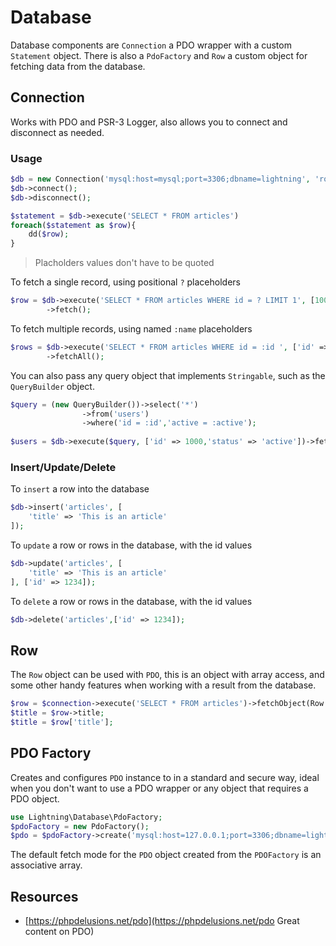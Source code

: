 # Database

Database components are `Connection` a PDO wrapper with a custom `Statement` object. There is also a `PdoFactory` and `Row` a custom object for fetching data from the database.


## Connection

Works with PDO and PSR-3 Logger, also allows you to connect and disconnect as needed.

### Usage

```php
$db = new Connection('mysql:host=mysql;port=3306;dbname=lightning', 'root', 'root');
$db->connect();
$db->disconnect();
```

```php
$statement = $db->execute('SELECT * FROM articles')
foreach($statement as $row){
    dd($row);
}
```

> Placholders values don't have to be quoted

To fetch a single record, using positional `?` placeholders

```php
$row = $db->execute('SELECT * FROM articles WHERE id = ? LIMIT 1', [1000])
        ->fetch();
```

To fetch multiple records, using named `:name` placeholders

```php
$rows = $db->execute('SELECT * FROM articles WHERE id = :id ', ['id' => 1000])
        ->fetchAll();
```

You can also pass any query object that implements `Stringable`, such as the `QueryBuilder` object.

```php
$query = (new QueryBuilder())->select('*')
                ->from('users')
                ->where('id = :id','active = :active');
                
$users = $db->execute($query, ['id' => 1000,'status' => 'active'])->fetchAll();
```

### Insert/Update/Delete

To `insert` a row into the database

```php
$db->insert('articles', [
    'title' => 'This is an article'
]);
```

To `update` a row or rows in the database, with the id values

```php
$db->update('articles', [
    'title' => 'This is an article'
], ['id' => 1234]);
```

To `delete` a row or rows in the database, with the id values

```php
$db->delete('articles',['id' => 1234]);
```

## Row

The `Row` object can be used with `PDO`, this is an object with array access, and some other handy features
when working with a result from the database.

```php
$row = $connection->execute('SELECT * FROM articles')->fetchObject(Row::class);
$title = $row->title;
$title = $row['title'];
```

## PDO Factory

Creates and configures `PDO` instance to in a standard and secure way, ideal when you don't want to use a PDO wrapper or any object that requires a PDO object.

```php
use Lightning\Database\PdoFactory;
$pdoFactory = new PdoFactory();
$pdo = $pdoFactory->create('mysql:host=127.0.0.1;port=3306;dbname=lightning', 'root', 'secret');
```

The default fetch mode for the `PDO` object created from the `PDOFactory` is an associative array.

## Resources

- [https://phpdelusions.net/pdo](https://phpdelusions.net/pdo Great content on PDO)
